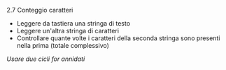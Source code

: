 2.7 Conteggio caratteri

* Leggere da tastiera una stringa di testo
* Leggere un'altra stringa di caratteri
* Controllare quante volte i caratteri della seconda stringa sono presenti nella prima (totale complessivo)

_Usare due cicli for annidati_
